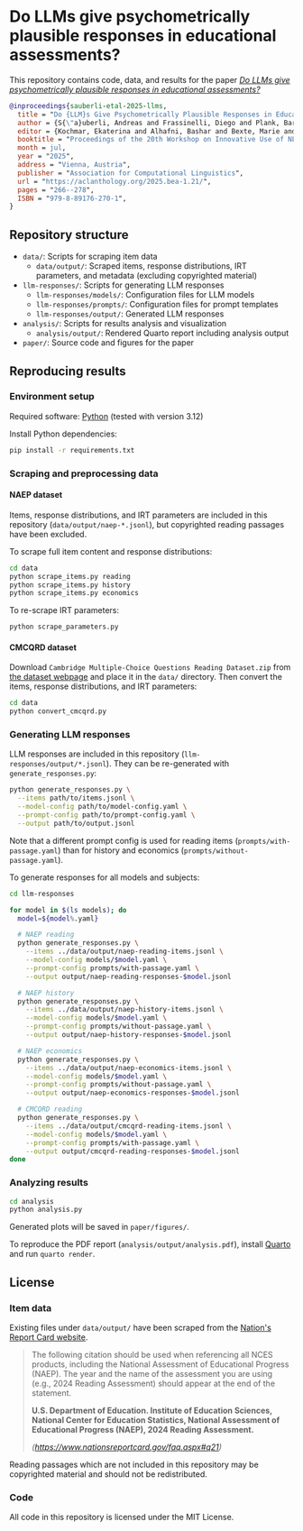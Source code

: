 # Do LLMs give psychometrically plausible responses in educational assessments?

This repository contains code, data, and results for the paper [*Do LLMs give psychometrically plausible responses in educational assessments?*](https://aclanthology.org/2025.bea-1.21/)

```bibtex
@inproceedings{sauberli-etal-2025-llms,
  title = "Do {LLM}s Give Psychometrically Plausible Responses in Educational Assessments?",
  author = {S{\"a}uberli, Andreas and Frassinelli, Diego and Plank, Barbara},
  editor = {Kochmar, Ekaterina and Alhafni, Bashar and Bexte, Marie and Burstein, Jill and Horbach, Andrea and Laarmann-Quante, Ronja and Tack, Ana{\"i}s and Yaneva, Victoria and Yuan, Zheng},
  booktitle = "Proceedings of the 20th Workshop on Innovative Use of NLP for Building Educational Applications (BEA 2025)",
  month = jul,
  year = "2025",
  address = "Vienna, Austria",
  publisher = "Association for Computational Linguistics",
  url = "https://aclanthology.org/2025.bea-1.21/",
  pages = "266--278",
  ISBN = "979-8-89176-270-1",
}
```

## Repository structure

- `data/`: Scripts for scraping item data
  - `data/output/`: Scraped items, response distributions, IRT parameters, and metadata (excluding copyrighted material)
- `llm-responses/`: Scripts for generating LLM responses
  - `llm-responses/models/`: Configuration files for LLM models
  - `llm-responses/prompts/`: Configuration files for prompt templates
  - `llm-responses/output/`: Generated LLM responses
- `analysis/`: Scripts for results analysis and visualization
  - `analysis/output/`: Rendered Quarto report including analysis output
- `paper/`: Source code and figures for the paper

## Reproducing results

### Environment setup

Required software: [Python](https://www.python.org/) (tested with version 3.12)

Install Python dependencies:

```bash
pip install -r requirements.txt
```

### Scraping and preprocessing data

#### NAEP dataset

Items, response distributions, and IRT parameters are included in this repository (`data/output/naep-*.jsonl`), but copyrighted reading passages have been excluded.

To scrape full item content and response distributions:

```bash
cd data
python scrape_items.py reading
python scrape_items.py history
python scrape_items.py economics
```

To re-scrape IRT parameters:

```bash
python scrape_parameters.py
```

#### CMCQRD dataset

Download `Cambridge Multiple-Choice Questions Reading Dataset.zip` from [the dataset webpage](https://englishlanguageitutoring.com/datasets/cambridge-multiple-choice-questions-reading-dataset) and place it in the `data/` directory. Then convert the items, response distributions, and IRT parameters:

```bash
cd data
python convert_cmcqrd.py
```

### Generating LLM responses

LLM responses are included in this repository (`llm-responses/output/*.jsonl`). They can be re-generated with `generate_responses.py`:

```bash
python generate_responses.py \
  --items path/to/items.jsonl \
  --model-config path/to/model-config.yaml \
  --prompt-config path/to/prompt-config.yaml \
  --output path/to/output.jsonl
```

Note that a different prompt config is used for reading items (`prompts/with-passage.yaml`) than for history and economics (`prompts/without-passage.yaml`).

To generate responses for all models and subjects:

```bash
cd llm-responses

for model in $(ls models); do
  model=${model%.yaml}

  # NAEP reading
  python generate_responses.py \
    --items ../data/output/naep-reading-items.jsonl \
    --model-config models/$model.yaml \
    --prompt-config prompts/with-passage.yaml \
    --output output/naep-reading-responses-$model.jsonl

  # NAEP history
  python generate_responses.py \
    --items ../data/output/naep-history-items.jsonl \
    --model-config models/$model.yaml \
    --prompt-config prompts/without-passage.yaml \
    --output output/naep-history-responses-$model.jsonl

  # NAEP economics
  python generate_responses.py \
    --items ../data/output/naep-economics-items.jsonl \
    --model-config models/$model.yaml \
    --prompt-config prompts/without-passage.yaml \
    --output output/naep-economics-responses-$model.jsonl

  # CMCQRD reading
  python generate_responses.py \
    --items ../data/output/cmcqrd-reading-items.jsonl \
    --model-config models/$model.yaml \
    --prompt-config prompts/with-passage.yaml \
    --output output/cmcqrd-reading-responses-$model.jsonl
done
```

### Analyzing results

```bash
cd analysis
python analysis.py
```

Generated plots will be saved in `paper/figures/`.

To reproduce the PDF report (`analysis/output/analysis.pdf`), install [Quarto](https://quarto.org/) and run `quarto render`.

## License

### Item data

Existing files under `data/output/` have been scraped from the [Nation's Report Card website](https://www.nationsreportcard.gov/).

> The following citation should be used when referencing all NCES products, including the National Assessment of Educational Progress (NAEP). The year and the name of the assessment you are using (e.g., 2024 Reading Assessment) should appear at the end of the statement.
>
> **U.S. Department of Education. Institute of Education Sciences, National Center for Education Statistics, National Assessment of Educational Progress (NAEP), 2024 Reading Assessment.**
>
> *(https://www.nationsreportcard.gov/faq.aspx#q21)*

Reading passages which are not included in this repository may be copyrighted material and should not be redistributed.

### Code

All code in this repository is licensed under the MIT License.
